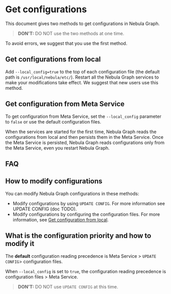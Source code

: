 # Get configurations

This document gives two methods to get configurations in Nebula Graph.

> **DON'T:** DO NOT use the two methods at one time.

To avoid errors, we suggest that you use the first method.

## Get configurations from local

Add `--local_config=true` to the top of each configuration file (the default path is `/usr/local/nebula/etc/`). Restart all the Nebula Graph services to make your modifications take effect. We suggest that new users use this method.

## Get configuration from Meta Service

To get configuration from Meta Service, set the `--local_config` parameter to `false` or use the default configuration files.

When the services are started for the first time, Nebula Graph reads the configurations from local and then persists them in the Meta Service. Once the Meta Service is persisted, Nebula Graph reads configurations only from the Meta Service, even you restart Nebula Graph.

## FAQ

## How to modify configurations

You can modify Nebula Graph configurations in these methods:

- Modify configurations by using `UPDATE CONFIG`. For more information see UPDATE CONFIG (doc TODO).
- Modify configurations by configuring the configuration files. For more information, see [Get configuration from local](#get_configuration_from_local).

## What is the configuration priority and how to modify it

The **default** configuration reading precedence is Meta Service > `UPDATE CONFIG`> configuration files.

When `--local_config` is set to `true`, the configuration reading precedence is configuration files > Meta Service.

> **DON'T:** DO NOT use `UPDATE CONFIG` at this time.
